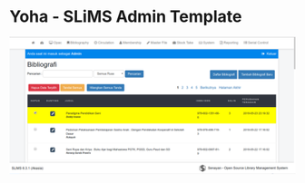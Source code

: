 # Yoha - SLiMS Admin Template
![alt text](https://raw.githubusercontent.com/drajathasan/yoha/master/preview.png)
